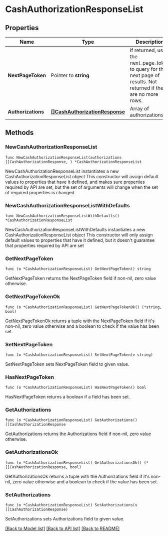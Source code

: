 # CashAuthorizationResponseList

## Properties

Name | Type | Description | Notes
------------ | ------------- | ------------- | -------------
**NextPageToken** | Pointer to **string** | If returned, use the next_page_token to query for the next page of results. Not returned if there are no more rows. | [optional] 
**Authorizations** | [**[]CashAuthorizationResponse**](CashAuthorizationResponse.md) | Array of authorizations. | 

## Methods

### NewCashAuthorizationResponseList

`func NewCashAuthorizationResponseList(authorizations []CashAuthorizationResponse, ) *CashAuthorizationResponseList`

NewCashAuthorizationResponseList instantiates a new CashAuthorizationResponseList object
This constructor will assign default values to properties that have it defined,
and makes sure properties required by API are set, but the set of arguments
will change when the set of required properties is changed

### NewCashAuthorizationResponseListWithDefaults

`func NewCashAuthorizationResponseListWithDefaults() *CashAuthorizationResponseList`

NewCashAuthorizationResponseListWithDefaults instantiates a new CashAuthorizationResponseList object
This constructor will only assign default values to properties that have it defined,
but it doesn't guarantee that properties required by API are set

### GetNextPageToken

`func (o *CashAuthorizationResponseList) GetNextPageToken() string`

GetNextPageToken returns the NextPageToken field if non-nil, zero value otherwise.

### GetNextPageTokenOk

`func (o *CashAuthorizationResponseList) GetNextPageTokenOk() (*string, bool)`

GetNextPageTokenOk returns a tuple with the NextPageToken field if it's non-nil, zero value otherwise
and a boolean to check if the value has been set.

### SetNextPageToken

`func (o *CashAuthorizationResponseList) SetNextPageToken(v string)`

SetNextPageToken sets NextPageToken field to given value.

### HasNextPageToken

`func (o *CashAuthorizationResponseList) HasNextPageToken() bool`

HasNextPageToken returns a boolean if a field has been set.

### GetAuthorizations

`func (o *CashAuthorizationResponseList) GetAuthorizations() []CashAuthorizationResponse`

GetAuthorizations returns the Authorizations field if non-nil, zero value otherwise.

### GetAuthorizationsOk

`func (o *CashAuthorizationResponseList) GetAuthorizationsOk() (*[]CashAuthorizationResponse, bool)`

GetAuthorizationsOk returns a tuple with the Authorizations field if it's non-nil, zero value otherwise
and a boolean to check if the value has been set.

### SetAuthorizations

`func (o *CashAuthorizationResponseList) SetAuthorizations(v []CashAuthorizationResponse)`

SetAuthorizations sets Authorizations field to given value.



[[Back to Model list]](../README.md#documentation-for-models) [[Back to API list]](../README.md#documentation-for-api-endpoints) [[Back to README]](../README.md)


